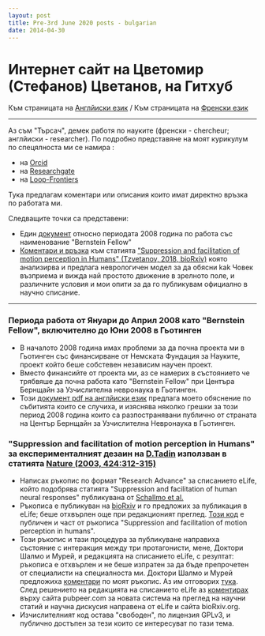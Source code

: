 ```yaml
---
layout: post
title: Pre-3rd June 2020 posts - bulgarian
date: 2014-04-30
---
```

# Интернет сайт на Цветомир (Стефанов) Цветанов, на Гитхуб #

Към страницата на [Англйиски език](./README.md) / Към страницата на [Френски език](./README_fr.md)

 - - - 
 
Аз съм "Търсач", демек работя по науките (френски - chercheur; англйиски - researcher). По подробно представяне на моят курикулум по спецялноста ми се намира :
- на [Orcid](https://orcid.org/0000-0002-2553-4741)
- на [Researchgate](https://www.researchgate.net/profile/Tzvetomir_Tzvetanov)
- на [Loop-Frontiers](https://loop.frontiersin.org/people/17380/overview)

Тука предлагам коментари или описания които имат директно връзка по работата ми.

Следващите точки са представени:
- Един [документ](#bernsteinfellow2008) относно периодата 2008 година по работа със наименование "Bernstein Fellow"
- [Коментари и връзка](#tzvetanov2019schallmo2018) към статията ["Suppression and facilitation of motion perception in Humans" (Tzvetanov, 2018, bioRxiv)](https://www.biorxiv.org/content/10.1101/465807v1) която анализирва и предлага неврологичен модел за да обясни kak Човек възприема и вижда най простото движение в зрелното поле, и различните условия и мои опити за да го публикувам официално в научно списание.

 - - - 

### Периода работа от Януари до Април 2008 като "Bernstein Fellow", включително до Юни 2008 в Гьотинген <a name="bernsteinfellow2008"></a> ###
- В началото 2008 година имах проблеми за да почна проекта ми в Гьотинген със финансирване от Немската Фундация за Науките, проект който беше собстевен независим научен проект.
- Вместо финансийте от проекта ми, аз се намерих в състоянието че трябвяше да почна работа като "Bernstein Fellow" при Центъра Бернщайн за Узчислителна невронаука в Гьотинген.
- Този [документ pdf на англйиски език](./document_pour_periode_BCCN2008_tzvetanov_5.pdf) предлага моето обяснение по събитията които се случиха, и изяснява няколко грешки за този период 2008 година които са разпостранявани публично от страната на Център Бернщайн за Узчислителна Невронаука в Гьотинген.

### "Suppression and facilitation of motion perception in Humans" за експерименталният дезаин на [D.Tadin](http://www2.bcs.rochester.edu/sites/duje/) използван в статията [Nature (2003, 424:312-315)](https://www.nature.com/articles/nature01800) <a name="tzvetanov2019schallmo2018"></a> ###
- Написах ръкопис по формат "Research Advance" за списанието eLife, който подобрява статията "Suppression and facilitation of human neural responses" публикувана от [Schallmo et al.](https://elifesciences.org/articles/30334)
- Ръкописа е публикуван на [bioRxiv](https://www.biorxiv.org/content/10.1101/465807v1) и го предложих за публикация в eLife; беше отхвърлен още при редакционият преглед. [Този код](https://github.com/tzvet/Data-Model-MotionSuppressionFacilitation-2018) е публичен и част от ръкописа "Suppression and facilitation of motion perception in humans".
- Този ръкопис и тази процедура за публикуване направиха състояние с интеракция между три протагонисти, мене, Доктори Шалмо и Мурей, и редакцията на списанието eLife, с резултат: ръкописа е отхвърлен и не беше изпратен за да бъде препрочетен от специалисти на специалноста ми. Доктори Шалмо и Мурей предложиха [коментари](https://www.biorxiv.org/content/10.1101/495291v1) по моят ръкопис. Аз им отговорих [тука](https://arxiv.org/abs/1902.01574). След решението на редакцията на списанието eLife аз [коментирах](https://pubpeer.com/publications/54A0746E8265090D11950DD2ECEFB7) върху сайта pubpeer.com за новата система на преглед на научни статий и научна дискусия направена от eLife и сайта bioRxiv.org.
- Изчислителният код остава "свободен", по лицензия GPLv3, и публично достъпен за тези които се интересуват по тази тема.
